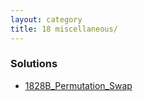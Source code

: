 ```yaml
---
layout: category
title: 18 miscellaneous/
---
```


### Solutions
- [1828B_Permutation_Swap](1828B_Permutation_Swap)
